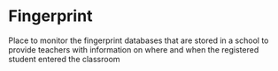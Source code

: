 # Fingerprint
Place to monitor the fingerprint databases that are stored in a school to provide teachers with information on where and when the registered student entered the classroom
